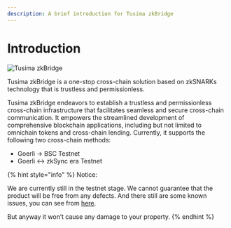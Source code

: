 ```yaml
---
description: A brief introduction for Tusima zkBridge
---
```


# Introduction

![Tusima zkBridge](https://ucarecdn.com/f4e08f06-c238-47f8-b98a-97629c199377/bridgelogo.png)

Tusima zkBridge is a one-stop cross-chain solution based on zkSNARKs technology that is trustless and permissionless.

Tusima zkBridge endeavors to establish a trustless and permissionless cross-chain infrastructure that facilitates seamless and secure cross-chain communication. It empowers the streamlined development of comprehensive blockchain applications, including but not limited to omnichain tokens and cross-chain lending. Currently, it supports the following two cross-chain methods:

* Goerli -> BSC Testnet
* Goerli <-> zkSync era Testnet

{% hint style="info" %}
Notice:

We are currently still in the testnet stage. We cannot guarantee that the product will be free from any defects. And there still are some known issues, you can see from [here](known-issues.md).

But anyway it won’t cause any damage to your property.
{% endhint %}
